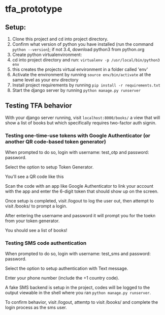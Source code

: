 # tfa_prototype

## Setup:

1. Clone this project and cd into project directory.
2. Confirm what version of python you have installed (run the command `python --version`); if not 3.4, download python3 from python.org
3. Create python virtualenvironment:
  1. cd into project directory and run:
`virtualenv -p /usr/local/bin/python3 env`
  2. this creates the projects virtual environment in a folder called 'env'
4. Activate the environment by running `source env/bin/activate` at the same level as your env directory
5. Install project requirements by running `pip install -r requirements.txt`
6. Start the django server by running `python manage.py runserver`

## Testing TFA behavior

With your django server running, visit `localhost:8000/books/` a view that will show a list of books but which specifically requires two-factor auth signin.

### Testing one-time-use tokens with Google Authenticator (or another QR code-based token generator)
When prompted to do so, login with username: test_otp and password: password.

Select the option to setup Token Generator.
<insert image here>

You'll see a QR code like this
<insert image here>

Scan the code with an app like Google Authenticator to link your account with the app and enter the 6-digit token that should show up on the screen.

Once setup is completed, visit /logout to log the user out, then attempt to visit /books/ to prompt a login.

After entering the username and password it will prompt you for the toekn from your token generator.
<insert image here>

You should see a list of books!

### Testing SMS code authentication
When prompted to do so, login with username: test_sms and password: password.

Select the option to setup authentication with Text message.

Enter your phone number (include the +1 country code).

A fake SMS backend is setup in the project, codes will be logged to the output viewable in the shell where you ran `python manage.py runserver`.

To confirm behavior, visit /logout, attemtp to visit /books/ and complete the login process as the sms user.

